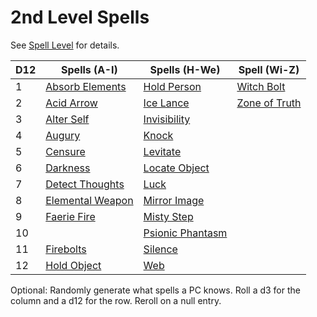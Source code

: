 # 2nd Level Spells

See [Spell Level](../../Spell%20Level.md) for details.

| D12 | Spells (A-I)                              | Spells (H-We)                             | Spell (Wi-Z)                          |
| --- | ----------------------------------------- | ----------------------------------------- | ------------------------------------- |
| 1   | [Absorb Elements](Absorb%20Elements.md)   | [Hold Person](Hold%20Person.md)           | [Witch Bolt](Witch%20Bolt.md)         |
| 2   | [Acid Arrow](Acid%20Arrow.md)             | [Ice Lance](Ice%20Lance.md)               | [Zone of Truth](Zone%20of%20Truth.md) |
| 3   | [Alter Self](Alter%20Self.md)             | [Invisibility](Invisibility.md)           |                                       |
| 4   | [Augury](Augury.md)                       | [Knock](Knock.md)                         |                                       |
| 5   | [Censure](Censure.md)                     | [Levitate](Levitate.md)                   |                                       |
| 6   | [Darkness](../../../../Hazards/Darkness.md)                   | [Locate Object](Locate%20Object.md)       |                                       |
| 7   | [Detect Thoughts](Detect%20Thoughts.md)   | [Luck](Luck.md)                           |                                       |
| 8   | [Elemental Weapon](Elemental%20Weapon.md) | [Mirror Image](Mirror%20Image.md)         |                                       |
| 9   | [Faerie Fire](Faerie%20Fire.md)           | [Misty Step](Misty%20Step.md)             |                                       |
| 10  |                                           | [Psionic Phantasm](Psionic%20Phantasm.md) |                                       |
| 11  | [Firebolts](Firebolts.md)                 | [Silence](Silence.md)                     |                                       |
| 12  | [Hold Object](Hold%20Object.md)           | [Web](Web.md)                             |                                       |

Optional: Randomly generate what spells a PC knows. Roll a d3 for the column and a d12 for the row. Reroll on a null entry.

